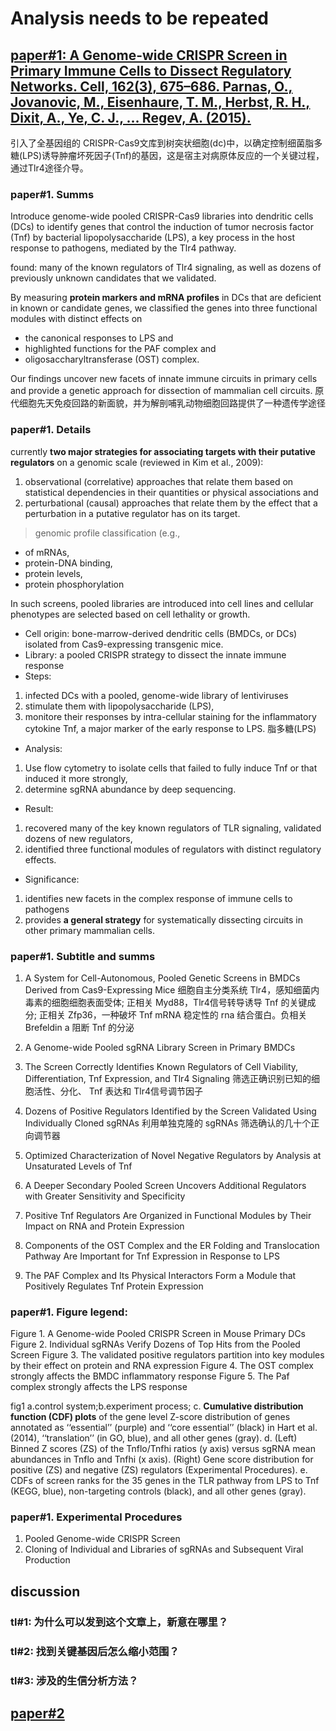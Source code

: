 # Analysis needs to be repeated

## [paper#1: A Genome-wide CRISPR Screen in Primary Immune Cells to Dissect Regulatory Networks. Cell, 162(3), 675–686. Parnas, O., Jovanovic, M., Eisenhaure, T. M., Herbst, R. H., Dixit, A., Ye, C. J., … Regev, A. (2015).](https://www.sciencedirect.com/science/article/pii/S0092867415008296?via%3Dihub)
引入了全基因组的 CRISPR-Cas9文库到树突状细胞(dc)中，以确定控制细菌脂多糖(LPS)诱导肿瘤坏死因子(Tnf)的基因，这是宿主对病原体反应的一个关键过程，通过Tlr4途径介导。
### paper#1. Summs
Introduce genome-wide pooled CRISPR-Cas9 libraries into dendritic cells (DCs) to identify genes that control the induction of tumor necrosis factor (Tnf) by bacterial lipopolysaccharide (LPS), a key process in the host response to pathogens, mediated by the Tlr4 pathway.

found: many of the known regulators of Tlr4 signaling, as well as dozens of previously unknown candidates that we validated.

By measuring **protein markers and mRNA profiles** in DCs that are deficient in known or candidate genes, we classified the genes into three functional modules with distinct effects on
 - the canonical responses to LPS and
 - highlighted functions for the PAF complex and
 - oligosaccharyltransferase (OST) complex.

Our findings uncover new facets of innate immune circuits in primary cells and provide a genetic approach for dissection of mammalian cell circuits.
原代细胞先天免疫回路的新面貌，并为解剖哺乳动物细胞回路提供了一种遗传学途径
### paper#1. Details

currently **two major strategies for associating targets with their putative regulators** on a genomic scale (reviewed in Kim et al., 2009):
  1. observational (correlative) approaches that relate them based on statistical dependencies in their quantities or physical associations and
  2. perturbational (causal) approaches that relate them by the effect that a perturbation in a putative regulator has on its target.

>genomic profile classification (e.g.,
   - of mRNAs,
   - protein-DNA binding,
   - protein levels,
   - protein phosphorylation


In such screens, pooled libraries are introduced into cell lines and cellular phenotypes are selected based on cell lethality or growth.
 - Cell origin: bone-marrow-derived dendritic cells (BMDCs, or DCs) isolated from Cas9-expressing transgenic mice.
 - Library: a pooled CRISPR strategy to dissect the innate immune response
 - Steps:
  1. infected DCs with a pooled, genome-wide library of lentiviruses
  2. stimulate them with lipopolysaccharide (LPS),
  3. monitore their responses by intra-cellular staining for the inflammatory cytokine Tnf, a major marker of the early response to LPS.
脂多糖(LPS)
 - Analysis:
  1. Use flow cytometry to isolate cells that failed to fully induce Tnf or that induced it more strongly,
  2. determine sgRNA abundance by deep sequencing.

 - Result:
  1. recovered many of the key known regulators of TLR signaling, validated dozens of new regulators,
  2. identified three functional modules of regulators with distinct regulatory effects.

 - Significance:
  1. identifies new facets in the complex response of immune cells to pathogens
  2. provides **a general strategy** for systematically dissecting circuits in other primary mammalian cells.

### paper#1. Subtitle and summs
1. A System for Cell-Autonomous, Pooled Genetic Screens in BMDCs Derived from Cas9-Expressing Mice
细胞自主分类系统
Tlr4，感知细菌内毒素的细胞细胞表面受体;  正相关
Myd88，Tlr4信号转导诱导 Tnf 的关键成分; 正相关
Zfp36，一种破坏 Tnf mRNA 稳定性的 rna 结合蛋白。负相关
Brefeldin a 阻断 Tnf 的分泌

2. A Genome-wide Pooled sgRNA Library Screen in Primary BMDCs
3. The Screen Correctly Identifies Known Regulators of Cell Viability, Differentiation, Tnf Expression, and Tlr4 Signaling
筛选正确识别已知的细胞活性、分化、 Tnf 表达和 Tlr4信号调节因子
4. Dozens of Positive Regulators Identified by the Screen Validated Using Individually Cloned sgRNAs
利用单独克隆的 sgRNAs 筛选确认的几十个正向调节器

5. Optimized Characterization of Novel Negative Regulators by Analysis at Unsaturated Levels of Tnf
6. A Deeper Secondary Pooled Screen Uncovers Additional Regulators with Greater Sensitivity and Specificity
7. Positive Tnf Regulators Are Organized in Functional Modules by Their Impact on RNA and Protein Expression
8. Components of the OST Complex and the ER Folding and Translocation Pathway Are Important for Tnf Expression in Response to LPS
9. The PAF Complex and Its Physical Interactors Form a Module that Positively Regulates Tnf Protein Expression

### paper#1. Figure legend:
Figure 1. A Genome-wide Pooled CRISPR Screen in Mouse Primary DCs
Figure 2. Individual sgRNAs Verify Dozens of Top Hits from the Pooled Screen
Figure 3. The validated positive regulators partition into key modules by their effect on protein and RNA expression
Figure 4. The OST complex strongly affects the BMDC inflammatory response
Figure 5. The Paf complex strongly affects the LPS response


fig1
a.control system;b.experiment process;
c. **Cumulative distribution function (CDF) plots** of the gene level Z-score distribution of genes annotated as ‘‘essential’’ (purple) and ‘‘core essential’’ (black) in Hart et al. (2014), ‘‘translation’’ (in GO, blue), and all other genes (gray).
d. (Left) Binned Z scores (ZS) of the Tnflo/Tnfhi ratios (y axis) versus sgRNA mean abundances in Tnflo and Tnfhi (x axis). (Right) Gene score distribution for positive (ZS) and negative (ZS) regulators (Experimental Procedures).
e. CDFs of screen ranks for the 35 genes in the TLR pathway from LPS to Tnf (KEGG, blue), non-targeting controls (black), and all other genes (gray).


### paper#1. Experimental Procedures
1. Pooled Genome-wide CRISPR Screen
2. Cloning of Individual and Libraries of sgRNAs and Subsequent Viral Production

## discussion
### tl#1: 为什么可以发到这个文章上，新意在哪里？

### tl#2: 找到关键基因后怎么缩小范围？

### tl#3: 涉及的生信分析方法？





## [paper#2](https://www.nature.com/articles/nature13166)

